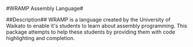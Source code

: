 #WRAMP Assembly Language#

##Description##
WRAMP is a language created by the University of Waikato to enable it's students to learn about assembly programming. This package attempts to help these students
by providing them with code highlighting and completion.
